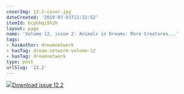 ```yaml
---
coverImg: 12.2-cover.jpg
dateCreated: '2019-07-01T11:32:52'
itemId: bcphbqi5hzh
layout: page
name: 'Volume 12, issue 2: Animals in Dreams: More Creatures...'
tags:
- hasAuthor: dreamnetwork
- hasTag: dream-network-volume-12
- hasTag: dreamnetwork
type: post
urlSlug: '12.2'
---
```

<img class="card-journal-img" src="../images/12.2-rect.jpg"/><a href="../files/pdfs/Volume_12/12.2-Dream-Network_Volume-12_No-2.pdf" download="">Download issue 12.2</a>